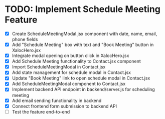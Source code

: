 # TODO: Implement Schedule Meeting Feature

- [x] Create ScheduleMeetingModal.jsx component with date, name, email, phone fields
- [x] Add "Schedule Meeting" box with text and "Book Meeting" button in XalocHero.jsx
- [x] Integrate modal opening on button click in XalocHero.jsx
- [x] Add Schedule Meeting functionality to Contact.jsx component
- [x] Import ScheduleMeetingModal in Contact.jsx
- [x] Add state management for schedule modal in Contact.jsx
- [x] Update "Book Meeting" link to open schedule modal in Contact.jsx
- [x] Add ScheduleMeetingModal component to Contact.jsx
- [x] Implement backend API endpoint in backend/server.js for scheduling meeting
- [x] Add email sending functionality in backend
- [x] Connect frontend form submission to backend API
- [ ] Test the feature end-to-end
